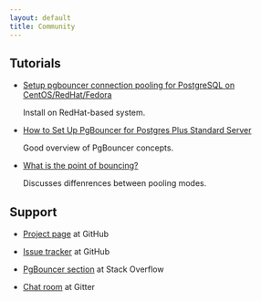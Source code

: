 ```yaml
---
layout: default
title: Community
---
```


## Tutorials

- [Setup pgbouncer connection pooling for PostgreSQL on CentOS/RedHat/Fedora](https://opensourcedbms.com/dbms/setup-pgbouncer-connection-pooling-for-postgresql-on-centosredhatfedora/)

  Install on RedHat-based system.

- [How to Set Up PgBouncer for Postgres Plus Standard Server](https://get.enterprisedb.com/docs/Tutorial_All_PPSS_pgBouncer.pdf)

  Good overview of PgBouncer concepts.

- [What is the point of bouncing?](http://www.depesz.com/2012/12/02/what-is-the-point-of-bouncing/)

  Discusses diffenrences between pooling modes.

## Support

- [Project page](https://github.com/pgbouncer/pgbouncer) at GitHub

- [Issue tracker](https://github.com/pgbouncer/pgbouncer/issues) at GitHub

- [PgBouncer section](https://stackoverflow.com/questions/tagged/pgbouncer) at Stack Overflow

- [Chat room](https://gitter.im/pgbouncer/pgbouncer) at Gitter

